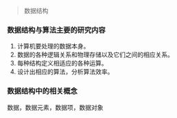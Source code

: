 > 数据结构
### 数据结构与算法主要的研究内容
1. 计算机要处理的数据本身。
2. 数据的各种逻辑关系和物理存储以及它们之间的相应关系。
3. 每种结构定义相适应的各种运算。
4. 设计出相应的算法，分析算法效率。
### 数据结构中的相关概念
数据，数据元素，数据项，数据对象
<!--stackedit_data:
eyJoaXN0b3J5IjpbLTEzMDYyMjEyNzcsMTA4NTQxODQxOCwtOT
I5NTM0NDg3XX0=
-->